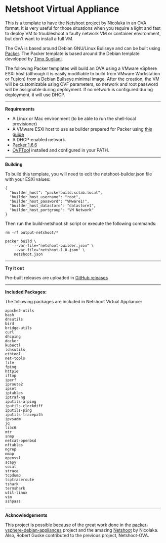 # Netshoot Virtual Appliance


This is a template to have the [Netshoot project](https://github.com/nicolaka/netshoot) by Nicolaka in an OVA format. It is very useful for those situations when you require a light and fast to deploy VM to troubleshoot a faulty network VM or container environment, but don't want to install a full VM.

The OVA is based around Debian GNU/Linux Bullseye and can be built using [Packer](https://www.packer.io). The Packer template is based around the Debian template developed by [Timo Sugliani](https://github.com/tsugliani/packer-vsphere-debian-appliances). 

The following Packer templates will build an OVA using a VMware vSphere ESXi host (although it is easily modifiable to build from VMware Workstation or Fusion) from a Debian Bullseye minimal image. After the creation, the VM will be customizable using OVF parameters, so network and root password will be assignable during deployment. If no network is configured during deployment, it will use DHCP.


---

**Requirements**

- A Linux or Mac environment (to be able to run the shell-local provisioner)
- A VMware ESXi host to use as builder prepared for Packer using [this guide](https://nickcharlton.net/posts/using-packer-esxi-6.html)
- A DHCP-enabled network.
- [Packer 1.6.6](https://www.packer.io/downloads)
- [OVFTool](https://www.vmware.com/support/developer/ovf/) installed and configured in your PATH.

---

**Building**

To build this template, you will need to edit the netshoot-builder.json file with your ESXi values:


```
{
  "builder_host": "packerbuild.sclab.local",
  "builder_host_username": "root",
  "builder_host_password": "VMware1!",
  "builder_host_datastore": "datastore1",
  "builder_host_portgroup": "VM Network"
}
```


Then run the build-netshoot.sh script or execute the following commands:

```
rm -rf output-netshoot/*

packer build \
    --var-file="netshoot-builder.json" \
    --var-file="netshoot-1.0.json" \
    netshoot.json
```

---

**Try it out**

Pre-built releases are uploaded in [GitHub releases](https://github.com/josemzr/netshoot-virtual-appliance/releases)

---


**Included Packages:**

The following packages are included in Netshoot Virtual Appliance:

```
apache2-utils
bash
dnsutils
bird
bridge-utils
curl
dhcping
docker
kubectl
ldnsutils
ethtool
net-tools
file
fping
httpie
iftop
iperf
iproute2
ipset
iptables
iptraf-ng
iputils-arping
iputils-clockdiff
iputils-ping
iputils-tracepath
ipvsadm
jq
libc6
mtr
snmp
netcat-openbsd
nftables
ngrep
nmap
openssl
scapy
socat
strace
tcpdump
tcptraceroute
tshark
termshark
util-linux
vim
sshpass
```

---

**Acknowledgements**


This project is possible because of the great work done in the [packer-vsphere-debian-appliances](https://github.com/tsugliani/packer-vsphere-debian-appliances) project and the amazing [Netshoot](https://github.com/nicolaka/netshoot) by Nicolaka. Also, Robert Guske contributed to the previous project, Netshoot-OVA.
